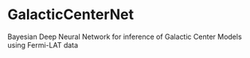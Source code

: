 # GalacticCenterNet
Bayesian Deep Neural Network for inference of Galactic Center Models using Fermi-LAT data 
